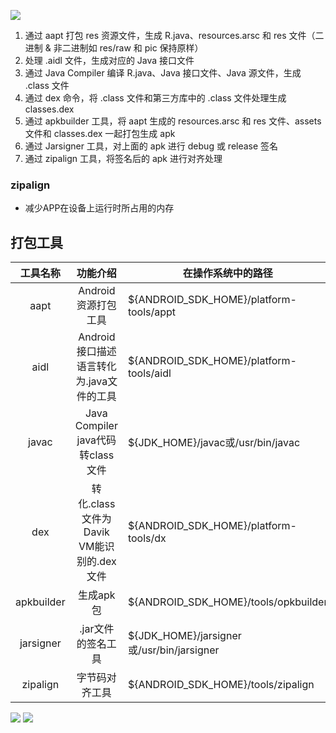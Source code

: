![](https://gitee.com/hysbtr/pic/raw/master/gradleCompileProcess.png)

1. 通过 aapt 打包 res 资源文件，生成 R.java、resources.arsc 和 res 文件（二进制 & 非二进制如 res/raw 和 pic 保持原样）
2. 处理 .aidl 文件，生成对应的 Java 接口文件
3. 通过 Java Compiler 编译 R.java、Java 接口文件、Java 源文件，生成 .class 文件
4. 通过 dex 命令，将 .class 文件和第三方库中的 .class 文件处理生成 classes.dex
5. 通过 apkbuilder 工具，将 aapt 生成的 resources.arsc 和 res 文件、assets 文件和 classes.dex 一起打包生成 apk
6. 通过 Jarsigner 工具，对上面的 apk 进行 debug 或 release 签名
7. 通过 zipalign 工具，将签名后的 apk 进行对齐处理

###  zipalign
* 减少APP在设备上运行时所占用的内存

## 打包工具
工具名称 | 功能介绍 | 在操作系统中的路径
:---: | :---: | ---
aapt | Android资源打包工具 | ${ANDROID_SDK_HOME}/platform-tools/appt
aidl | Android接口描述语言转化为.java文件的工具 | ${ANDROID_SDK_HOME}/platform-tools/aidl
javac | Java Compiler java代码转class文件 | ${JDK_HOME}/javac或/usr/bin/javac
dex | 转化.class文件为Davik VM能识别的.dex文件 | ${ANDROID_SDK_HOME}/platform-tools/dx
apkbuilder | 生成apk包 | ${ANDROID_SDK_HOME}/tools/opkbuilder
jarsigner | .jar文件的签名工具 | ${JDK_HOME}/jarsigner或/usr/bin/jarsigner
zipalign | 字节码对齐工具 | ${ANDROID_SDK_HOME}/tools/zipalign


![](https://gitee.com/hysbtr/pic/raw/master/compileProcessComplete.png)
![](https://gitee.com/hysbtr/pic/raw/master/compileProcess.png)